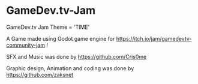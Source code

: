 # GameDev.tv-Jam
GameDev.tv Jam Theme = 'TIME'

A Game made using Godot game engine for https://itch.io/jam/gamedevtv-community-jam !

SFX and Music was done by https://github.com/Cris0me

Graphic design, Animation and coding was done by https://github.com/zaksnet
